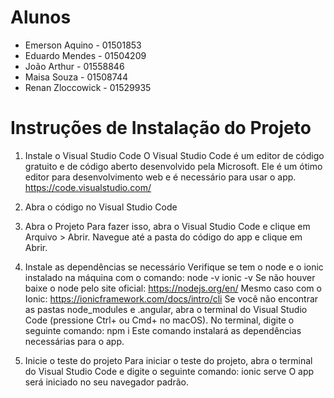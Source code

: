 # Alunos

* Emerson Aquino - 01501853
* Eduardo Mendes - 01504209
* João Arthur - 01558846
* Maisa Souza - 01508744
* Renan Zloccowick - 01529935

# Instruções de Instalação do Projeto

1. Instale o Visual Studio Code
    O Visual Studio Code é um editor de código gratuito e de código aberto desenvolvido pela Microsoft. Ele é um ótimo editor para desenvolvimento web e é necessário para usar o app.
    https://code.visualstudio.com/

2. Abra o código no Visual Studio Code

3. Abra o Projeto
    Para fazer isso, abra o Visual Studio Code e clique em Arquivo > Abrir. Navegue até a pasta do código do app e clique em Abrir.

4. Instale as dependências se necessário
    Verifique se tem o node e o ionic instalado na máquina com o comando:
        node -v
        ionic -v
    Se não houver baixe o node pelo site oficial:
        https://nodejs.org/en/
    Mesmo caso com o Ionic:
        https://ionicframework.com/docs/intro/cli
    Se você não encontrar as pastas node_modules e .angular, abra o terminal do Visual Studio Code (pressione Ctrl+ ou Cmd+ no macOS).
    No terminal, digite o seguinte comando:
        npm i
    Este comando instalará as dependências necessárias para o app.

5. Inicie o teste do projeto
    Para iniciar o teste do projeto, abra o terminal do Visual Studio Code e digite o seguinte comando:
        ionic serve
    O app será iniciado no seu navegador padrão.
